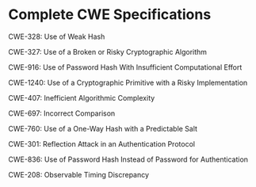 

# Complete CWE Specifications

CWE-328: Use of Weak Hash

CWE-327: Use of a Broken or Risky Cryptographic Algorithm

CWE-916: Use of Password Hash With Insufficient Computational Effort

CWE-1240: Use of a Cryptographic Primitive with a Risky Implementation

CWE-407: Inefficient Algorithmic Complexity

CWE-697: Incorrect Comparison

CWE-760: Use of a One-Way Hash with a Predictable Salt

CWE-301: Reflection Attack in an Authentication Protocol

CWE-836: Use of Password Hash Instead of Password for Authentication

CWE-208: Observable Timing Discrepancy